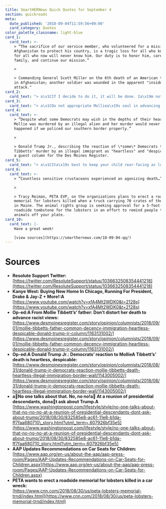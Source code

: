 ```yaml
---
title: SmartHERNews Quick Quotes for September 4
section: quickreads
meta:
  date_published: '2018-09-04T11:59:56+00:00'
  card_category: Quotes
color_palette_classname: light-blue
card_1:
  card_text: >-
    > “The sacrifice of our service member, who volunteered for a mission to
    Afghanistan to protect his country, is a tragic loss for all who knew, and
    for all who now will never know him. Our duty is to honor him, care for his
    family, and continue our mission.”

    > 

    > Commanding General Scott Miller on the 6th death of an American this year
    in Afghanistan; another soldier was wounded in the apparent "insider
    attack."
card_2:
  card_text: "> a\x1CIf I decide to do it, it will be done. Ia\x19m not gonna ‘try’.a\x1D\n> \n> Kanye West, on \\*possibly\\* running for President in 2024. He said \"100% it could happen\" in a wide ranging interview with a Chicago radio station."
card_3:
  card_text: "> a\x1CDo not appropriate Molliea\x19s soul in advancing views she believed were profoundly racist.”\n> \n> Rob Tibbetts, Mollie Tibbetts' father, in a Des Moines Register op-ed asking for her death not to be used to advance \"racist views.\" His comments follow a Donald Trump, Jr. op-ed in the same paper in which he criticized Democrats' reaction to her death."
card_4:
  card_text: >-
    > “Despite what some Democrats may wish in the depths of their hearts,A
    Mollie was murdered by an illegal alien and her murder would never have
    happened if we policed our southern border properly.”

    > 

    > Donald Trump Jr., describing the reaction of \*some\* Democrats to Mollie
    Tibbetts' murder by an illegal immigrant as "heartless" and "despicable" in
    a guest column for the Des Moines Register.
card_5:
  card_text: "> a\x1CIta\x19s best to keep your child rear-facing as long as possible. This is still the safest way for children to ride.a\x1D\n> \n> American Academy of Pediatrics as it drops the age limit for rear-facing car seats. Previous guidance said children under two should remain backwards facing, but the new recommendation suggests children should not face forward until they reach the weight limit of the seat, which is typically 40 pounds."
card_6:
  card_text: >-
    > “Countless sensitive crustaceans experienced an agonizing death…”

    > 

    > Tracy Reiman, PETA EVP, on the organizations plans to erect a roadside
    memorial for lobsters killed when a truck carrying 70 crates of them crashed
    in Maine. The animal rights group is seeking approval for a 5-foot-tall,
    roadside tombstone for the lobsters in an effort to remind people to keep
    animals off your plate.
card_10:
  card_text: |-
    Have a great week!

    [view sources](https://smarthernews.com/18-09-04-qq/)
---
```

Sources
=======

*   **Resolute Support Twitter:** [https://twitter.com/ResoluteSupport/status/1036632508354441218](https://twitter.com/ResoluteSupport/status/1036632508354441218)
*   **Kanye West: Buying New Home In Chicago, Running For President, Drake & Jay-Z + More!:A**  
    [https://www.youtube.com/watch?v=xfA4Mt2WDK0&t=2128s](https://www.youtube.com/watch?v=xfA4Mt2WDK0&t=2128s)
*   **Op-ed:A From Mollie Tibbett’s’ father: Don’t distort her death to advance racist views:**  
    [https://www.desmoinesregister.com/story/opinion/columnists/2018/09/01/mollie-tibbetts-father-common-decency-immigration-heartless-despicable-donald-trump-jr-column/1163131002/](https://www.desmoinesregister.com/story/opinion/columnists/2018/09/01/mollie-tibbetts-father-common-decency-immigration-heartless-despicable-donald-trump-jr-column/1163131002/)
*   **Op-ed:A Donald Trump Jr.: Democrats’ reaction to MollieA Tibbett’s’ death is heartless, despicable:**  
    [https://www.desmoinesregister.com/story/opinion/columnists/2018/08/31/donald-trump-jr-democrats-reaction-mollie-tibbetts-death-heartless-illegal-immigration-border-wall/1143005002/](https://www.desmoinesregister.com/story/opinion/columnists/2018/08/31/donald-trump-jr-democrats-reaction-mollie-tibbetts-death-heartless-illegal-immigration-border-wall/1143005002/)
*   **aNo one talks about that. No, no no!a At a reunion of presidential descendants, donat ask about Trump.A**  
    [https://www.washingtonpost.com/lifestyle/style/no-one-talks-about-that-no-no-no-at-a-reunion-of-presidential-descendants-dont-ask-about-trump/2018/08/30/832585e8-ac61-11e8-b1da-ff7faa680710\_story.html?utm\_term=.607926bf35e5](https://www.washingtonpost.com/lifestyle/style/no-one-talks-about-that-no-no-no-at-a-reunion-of-presidential-descendants-dont-ask-about-trump/2018/08/30/832585e8-ac61-11e8-b1da-ff7faa680710_story.html?utm_term=.607926bf35e5)
*   **AAP Updates Recommendations on Car Seats for Children:**  
    [https://www.aap.org/en-us/about-the-aap/aap-press-room/Pages/AAP-Updates-Recommendations-on-Car-Seats-for-Children.aspx](https://www.aap.org/en-us/about-the-aap/aap-press-room/Pages/AAP-Updates-Recommendations-on-Car-Seats-for-Children.aspx)
*   **PETA wants to erect a roadside memorial for lobsters killed in a car wreck:**  
    [https://www.cnn.com/2018/08/30/us/peta-lobsters-memorial-trnd/index.html](https://www.cnn.com/2018/08/30/us/peta-lobsters-memorial-trnd/index.html)